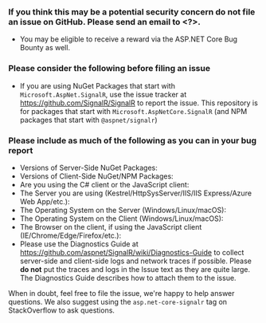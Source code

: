 ### If you think this may be a potential security concern do not file an issue on GitHub. Please send an email to <?>. 
  * You may be eligible to receive a reward via the ASP.NET Core Bug Bounty as well.

### Please consider the following before filing an issue

* If you are using NuGet Packages that start with `Microsoft.AspNet.SignalR`, use the issue tracker at https://github.com/SignalR/SignalR to report the issue. This 
repository is for packages that start with `Microsoft.AspNetCore.SignalR` (and NPM packages that start with `@aspnet/signalr`)

### Please include as much of the following as you can in your bug report

* Versions of Server-Side NuGet Packages:
* Versions of Client-Side NuGet/NPM Packages:
* Are you using the C# client or the JavaScript client:
* The Server you are using (Kestrel/HttpSysServer/IIS/IIS Express/Azure Web App/etc.): 
* The Operating System on the Server (Windows/Linux/macOS):
* The Operating System on the Client (Windows/Linux/macOS):
* The Browser on the client, if using the JavaScript client (IE/Chrome/Edge/Firefox/etc.):
* Please use the Diagnostics Guide at https://github.com/aspnet/SignalR/wiki/Diagnostics-Guide to collect server-side and client-side logs and network traces if possible. Please **do not** put the traces and logs in the Issue text as they are quite large. The Diagnostics Guide describes how to attach them to the issue.

When in doubt, feel free to file the issue, we're happy to help answer questions. We also suggest using the `asp.net-core-signalr` tag on StackOverflow to ask questions.
